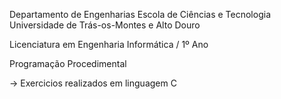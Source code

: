 Departamento de Engenharias Escola de Ciências e Tecnologia Universidade de Trás-os-Montes e Alto Douro

Licenciatura em Engenharia Informática / 1º Ano

Programação Procedimental

-> Exercicios realizados em linguagem C
